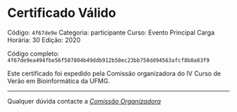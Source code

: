 # Certificado Válido

Código: `4f67de9e`
Categoria: participante
Curso: Evento Principal
Carga Horária: 30
Edição: 2020


Código completo: `4f67de9ea494fbe56f507804b49ddb912b50ec23bb758dd94563afcf8b0a83f9`


Este certificado foi expedido pela Comissão organizadora do IV Curso de Verão em Bioinformática da UFMG.

----

Qualquer dúvida contacte a [_Comissão Organizadora_](<mailto:cursobioinfoufmg@gmail.com$subject=[Certificados]>)

